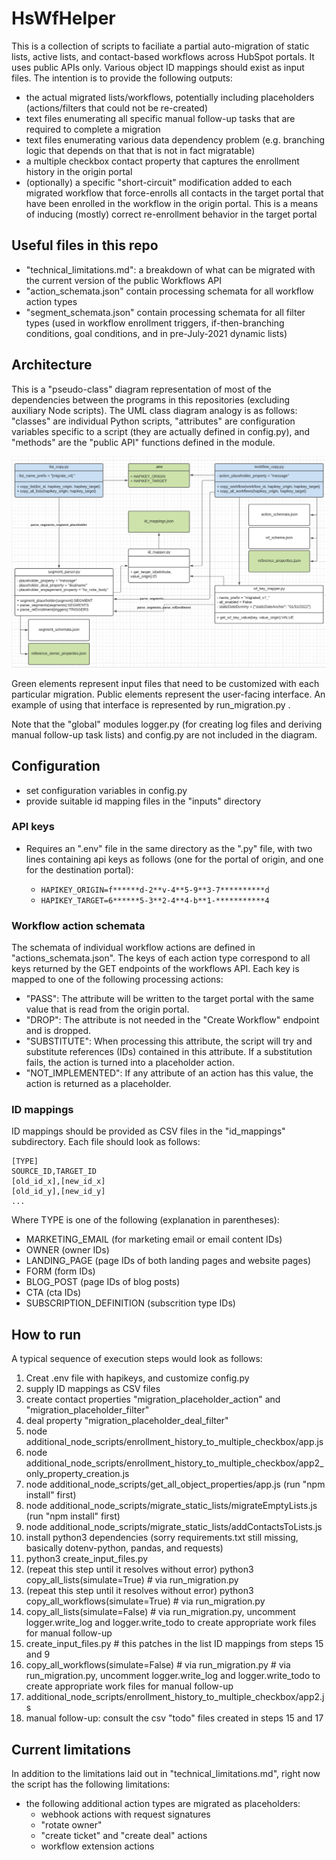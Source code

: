 # HsWfHelper

This is a collection of scripts to faciliate a partial auto-migration of static lists, active lists, and contact-based workflows across HubSpot portals. It uses public APIs only. Various object ID mappings should exist as input files. The intention is to provide the following outputs:

* the actual migrated lists/workflows, potentially including placeholders (actions/filters that could not be re-created)
* text files enumerating all specific manual follow-up tasks that are required to complete a migration
* text files enumerating various data dependency problem (e.g. branching logic that depends on that that is not in fact migratable)
* a multiple checkbox contact property that captures the enrollment history in the origin portal
* (optionally) a specific "short-circuit" modification added to each migrated workflow that force-enrolls all contacts in the target portal that have been enrolled in the workflow in the origin portal. This is a means of inducing (mostly) correct re-enrollment behavior in the target portal

## Useful files in this repo

* "technical_limitations.md": a breakdown of what can be migrated with the current version of the public Workflows API
* "action_schemata.json" contain processing schemata for all workflow action types
* "segment_schemata.json" contain processing schemata for all filter types (used in workflow enrollment triggers, if-then-branching conditions, goal conditions, and in pre-July-2021 dynamic lists)

## Architecture

This is a "pseudo-class" diagram representation of most of the dependencies between the programs in this repositories (excluding auxiliary Node scripts). The UML class diagram analogy is as follows: "classes" are individual Python scripts, "attributes" are configuration variables specific to a script (they are actually defined in config.py), and "methods" are the "public API" functions defined in the module.

![pseudo class diagram](./HsWfHelper_dependencies.png)

Green elements represent input files that need to be customized with each particular migration. Public elements represent the user-facing interface. An example of using that interface is represented by run_migration.py .

Note that the "global" modules logger.py (for creating log files and deriving manual follow-up task lists) and config.py are not included in the diagram.

## Configuration

* set configuration variables in config.py
* provide suitable id mapping files in the "inputs" directory 

### API keys

* Requires an ".env" file in the same directory as the ".py" file, with two lines containing api keys as follows (one for the portal of origin, and one for the destination portal):

  * `HAPIKEY_ORIGIN=f******d-2**v-4**5-9**3-7**********d`
  * `HAPIKEY_TARGET=6******5-3**2-4**4-b**1-***********4`

### Workflow action schemata

The schemata of individual workflow actions are defined in "actions_schemata.json". The keys of each action type correspond to all keys returned by the GET endpoints of the workflows API. Each key is mapped to one of the following processing actions:
* "PASS": The attribute will be written to the target portal with the same value that is read from the origin portal.
* "DROP": The attribute is not needed in the "Create Workflow" endpoint and is dropped.
* "SUBSTITUTE": When processing this attribute, the script will try and substitute references (IDs) contained in this attribute. If a substitution fails, the action is turned into a placeholder action.
* "NOT_IMPLEMENTED": If any attribute of an action has this value, the action is returned as a placeholder.

### ID mappings

ID mappings should be provided as CSV files in the "id_mappings" subdirectory. Each file should look as follows:

```
[TYPE]
SOURCE_ID,TARGET_ID
[old_id_x],[new_id_x]
[old_id_y],[new_id_y]
...
```

Where TYPE is one of the following (explanation in parentheses):
* MARKETING_EMAIL (for marketing email or email content IDs)
* OWNER (owner IDs)
* LANDING_PAGE (page IDs of both landing pages and website pages)
* FORM (form IDs)
* BLOG_POST (page IDs of blog posts)
* CTA (cta IDs)
* SUBSCRIPTION_DEFINITION (subscrition type IDs)

## How to run

A typical sequence of execution steps would look as follows:

1. Creat .env file with hapikeys, and customize config.py
2. supply ID mappings as CSV files
4. create contact properties "migration_placeholder_action" and "migration_placeholder_filter"
5. deal property "migration_placeholder_deal_filter"
6. node additional_node_scripts/enrollment_history_to_multiple_checkbox/app.js
7. node additional_node_scripts/enrollment_history_to_multiple_checkbox/app2_only_property_creation.js
8. node additional_node_scripts/get_all_object_properties/app.js (run "npm install" first)
9. node additional_node_scripts/migrate_static_lists/migrateEmptyLists.js (run "npm install" first)
10. node additional_node_scripts/migrate_static_lists/addContactsToLists.js
11. install python3 dependencies (sorry requirements.txt still missing, basically dotenv-python, pandas, and requests)
12. python3 create_input_files.py
13. (repeat this step until it resolves without error) python3 copy_all_lists(simulate=True) # via run_migration.py
14. (repeat this step until it resolves without error) python3 copy_all_workflows(simulate=True) # via run_migration.py
15. copy_all_lists(simulate=False)  # via run_migration.py, uncomment logger.write_log and logger.write_todo to create appropriate work files for manual follow-up
16. create_input_files.py # this patches in the list ID mappings from steps 15 and 9
17. copy_all_workflows(simulate=False) # via run_migration.py # via run_migration.py, uncomment logger.write_log and logger.write_todo to create appropriate work files for manual follow-up
18. additional_node_scripts/enrollment_history_to_multiple_checkbox/app2.js
19. manual follow-up: consult the csv "todo" files created in steps 15 and 17

## Current limitations

In addition to the limitations laid out in "technical_limitations.md", right now the script has the following limitations:
* the following additional action types are migrated as placeholders:
  * webhook actions with request signatures
  * "rotate owner"
  * "create ticket" and "create deal" actions
  * workflow extension actions
